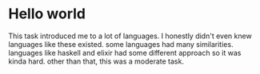 # Hello world

This task introduced me to a lot of languages. I honestly didn't even knew languages like these existed. some languages had many similarities. languages like haskell and elixir had some different approach so it was kinda hard. other than that, this was a moderate task.

